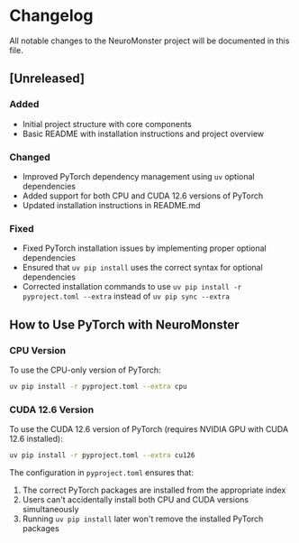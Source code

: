 # Changelog

All notable changes to the NeuroMonster project will be documented in this file.

## [Unreleased]

### Added
- Initial project structure with core components
- Basic README with installation instructions and project overview

### Changed
- Improved PyTorch dependency management using `uv` optional dependencies
- Added support for both CPU and CUDA 12.6 versions of PyTorch
- Updated installation instructions in README.md

### Fixed
- Fixed PyTorch installation issues by implementing proper optional dependencies
- Ensured that `uv pip install` uses the correct syntax for optional dependencies
- Corrected installation commands to use `uv pip install -r pyproject.toml --extra` instead of `uv pip sync --extra`

## How to Use PyTorch with NeuroMonster

### CPU Version
To use the CPU-only version of PyTorch:
```bash
uv pip install -r pyproject.toml --extra cpu
```

### CUDA 12.6 Version
To use the CUDA 12.6 version of PyTorch (requires NVIDIA GPU with CUDA 12.6 installed):
```bash
uv pip install -r pyproject.toml --extra cu126
```

The configuration in `pyproject.toml` ensures that:
1. The correct PyTorch packages are installed from the appropriate index
2. Users can't accidentally install both CPU and CUDA versions simultaneously
3. Running `uv pip install` later won't remove the installed PyTorch packages 